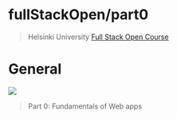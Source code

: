 # fullStackOpen/part0

>Helsinki University [Full Stack Open Course](https://fullstackopen.com/en/)
 
# General

[![](https://i.ibb.co/5n7pWqJ/part0.jpg)](https://github.com/EGRrqq/fullStackOpen/tree/main/part0#fullstackopenpart0)

>Part 0: Fundamentals of Web apps